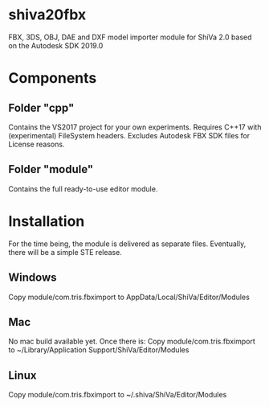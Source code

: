 # shiva20fbx
FBX, 3DS, OBJ, DAE and DXF model importer module for ShiVa 2.0 based on the Autodesk SDK 2019.0

# Components

## Folder "cpp"
Contains the VS2017 project for your own experiments. Requires C++17 with (experimental) FileSystem headers. Excludes Autodesk FBX SDK files for License reasons.

## Folder "module"
Contains the full ready-to-use editor module.

# Installation
For the time being, the module is delivered as separate files. Eventually, there will be a simple STE release.

## Windows
Copy module/com.tris.fbximport to AppData/Local/ShiVa/Editor/Modules

## Mac
No mac build available yet. Once there is:
Copy module/com.tris.fbximport to ~/Library/Application Support/ShiVa/Editor/Modules

## Linux
Copy module/com.tris.fbximport to ~/.shiva/ShiVa/Editor/Modules

